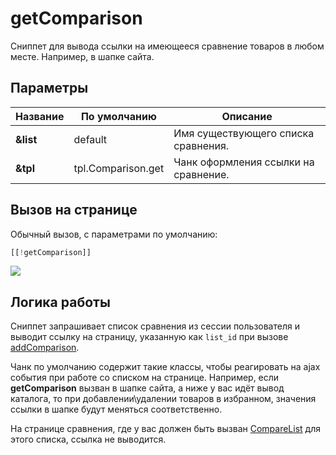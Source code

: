 # getComparison

Сниппет для вывода ссылки на имеющееся сравнение товаров в любом месте. Например, в шапке сайта.

## Параметры

| Название  | По умолчанию       | Описание                             |
| --------- | ------------------ | ------------------------------------ |
| **&list** | default            | Имя существующего списка сравнения.  |
| **&tpl**  | tpl.Comparison.get | Чанк оформления ссылки на сравнение. |

## Вызов на странице

Обычный вызов, с параметрами по умолчанию:

```php
[[!getComparison]]
```

[![](https://file.modx.pro/files/4/e/b/4ebd312439d1736e182fc3ff495dbcd6s.jpg)](https://file.modx.pro/files/4/e/b/4ebd312439d1736e182fc3ff495dbcd6.png)

## Логика работы

Сниппет запрашивает список сравнения из сессии пользователя и выводит ссылку на страницу, указанную как `list_id` при вызове [addComparison][0].

Чанк по умолчанию cодержит такие классы, чтобы реагировать на ajax события при работе со списком на странице.
Например, если **getComparison** вызван в шапке сайта, а ниже у вас идёт вывод каталога, то при добавлении\удалении товаров в избранном, значения ссылки в шапке будут меняться соответственно.

На странице сравнения, где у вас должен быть вызван [CompareList][1] для этого списка, ссылка не выводится.

[0]: /ru/01_Компоненты/12_Comparison/01_addComparison.md
[1]: /ru/01_Компоненты/12_Comparison/02_CompareList.md
